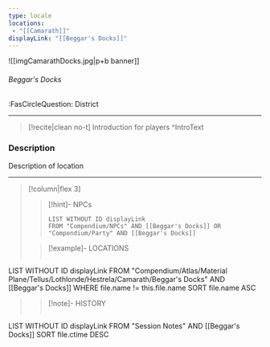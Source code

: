 ```yaml
---
type: locale
locations:
 - "[[Camarath]]"
displayLink: "[[Beggar's Docks]]"
---
```


![[imgCamarathDocks.jpg|p+b banner]]
###### Beggar's Docks
<span class="sub2">:FasCircleQuestion: District</span>

---

> [!recite|clean no-t]
>	Introduction for players
>^IntroText

### Description
Description of location

---

> [!column|flex 3]
>> [!hint]-  NPCs
>>```dataview
>>LIST WITHOUT ID displayLink
>>FROM "Compendium/NPCs" AND [[Beggar's Docks]] OR "Compendium/Party" AND [[Beggar's Docks]] 
> 
>> [!example]- LOCATIONS
>>```dataview
LIST WITHOUT ID displayLink
FROM "Compendium/Atlas/Material Plane/Tellus/Lothlonde/Hestrela/Camarath/Beggar's Docks" AND [[Beggar's Docks]]
WHERE file.name != this.file.name
SORT file.name ASC
>
>> [!note]- HISTORY
>>```dataview
LIST WITHOUT ID displayLink
FROM "Session Notes" AND [[Beggar's Docks]]
SORT file.ctime DESC
